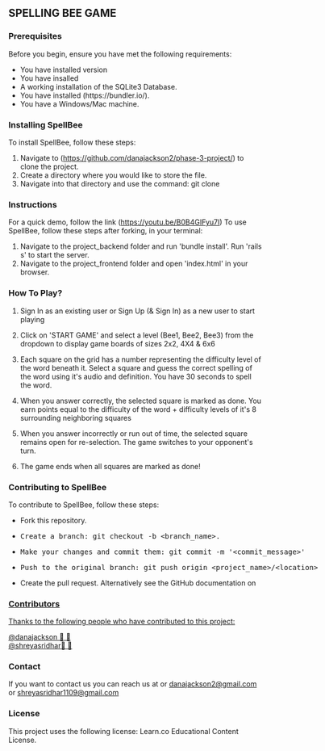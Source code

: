<h2>SPELLING BEE GAME</h2>

<h3>Prerequisites</h3>

Before you begin, ensure you have met the following requirements:
<ul>
  <li>You have installed version <Ruby/2.6.1> </li>
<li>You have insalled <Rails 6.0.3.4> </li>
<li>A working installation of the SQLite3 Database. </li>
<li>You have installed (https://bundler.io/). </li>
<li>You have a Windows/Mac machine.</li>
  </ul>

<h3>Installing SpellBee</h3>

To install SpellBee, follow these steps:

1. Navigate to (https://github.com/danajackson2/phase-3-project/) to clone the project.
2. Create a directory where you would like to store the file.
3. Navigate into that directory and use the command: git clone <project-SSH>

<h3>Instructions</h3>

For a quick demo, follow the link (https://youtu.be/B0B4GIFyu7I) To use SpellBee, follow these steps after forking, in your terminal:

1. Navigate to the project_backend folder and run 'bundle install'. Run 'rails s' to start the server.
2. Navigate to the project_frontend folder and open 'index.html' in your browser.


<h3>How To Play?</h3>

1. Sign In as an existing user or Sign Up (& Sign In) as a new user to start playing

2. Click on 'START GAME' and select a level (Bee1, Bee2, Bee3) from the dropdown to display game boards of sizes 2x2, 4X4 & 6x6

3. Each square on the grid has a number representing the difficulty level of the word beneath it. Select a square and guess the correct spelling of the word using it's audio and definition. You have 30 seconds to spell the word.

4. When you answer correctly, the selected square is marked as done. You earn points equal to the difficulty of the word + difficulty levels of it's 8 surrounding neighboring squares

5. When you answer incorrectly or run out of time, the selected square remains open for re-selection. The game switches to your opponent's turn.

6. The game ends when all squares are marked as done!

<h3>Contributing to SpellBee</h3>

To contribute to SpellBee, follow these steps:

<ul>
<li>Fork this repository.</li>
<li><xmp>Create a branch: git checkout -b <branch_name>.</xmp></li>
<li><xmp>Make your changes and commit them: git commit -m '<commit_message>'</xmp></li>
<li><xmp>Push to the original branch: git push origin <project_name>/<location></xmp></li>
<li>Create the pull request. Alternatively see the GitHub documentation on <a href = "https://docs.github.com/en/github/collaborating-with-issues-and-pull-requests/creating-a-pull-request" creating a pull request.</a></li>
</ul>

<h3>Contributors</h3>

Thanks to the following people who have contributed to this project:

<a href ="https://github.com/danajackson2/">@danajackson 📖 🐛</a><br>
<a href ="https://github.com/shreya-sridhar"> @shreyasridhar📖 🐛</a>

<h3>Contact</h3>

If you want to contact us you can reach us at or danajackson2@gmail.com or shreyasridhar1109@gmail.com

<h3>License</h3>

This project uses the following license: Learn.co Educational Content License.

